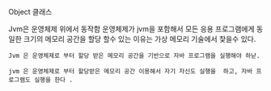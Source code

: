 Object 클래스 

Jvm은 운영체제 위에서 동작함
    운영체제가 jvm을 포함해서 모든 응용 프로그램에게 동일한 크기의 메모리 공간을 할당 할수 있는 
    이유는 가상 메모리 기술에서 찿을수 있다.

    Jvm 은 운영체제로 부터 할당 받은 메모리 공간을 기반으로 자바 프로그램을 실행해야 하낟.

    jvm 은 운영체제로 부터 할당받은 메모리 공간 이용해서 자기 자신도 실행을  하고, 자바 프로그램도 실행을 한다 .


    